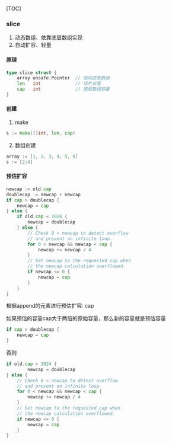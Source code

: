 [TOC]

### slice

1.  动态数组、依靠底层数组实现
2.  自动扩容、轻量

#### 原理

~~~go
type slice struct {
    array unsafe.Pointer  // 指向底层数组
    len   int             // 切片长度
    cap   int             // 底层数组容量
}
~~~

#### 创建

1.  make

~~~go
s := make([]int, len, cap)
~~~

2.  数组创建

~~~go
array := [1, 2, 3, 4, 5, 6]
s := [2:4]
~~~

#### 预估扩容

~~~go
newcap := old.cap
doublecap := newcap + newcap
if cap > doublecap {
    newcap = cap
} else {
    if old.cap < 1024 {
        newcap = doublecap
    } else {
        // Check 0 < newcap to detect overflow
        // and prevent an infinite loop.
        for 0 < newcap && newcap < cap {
            newcap += newcap / 4
        }
        // Set newcap to the requested cap when
        // the newcap calculation overflowed.
        if newcap <= 0 {
            newcap = cap
        }
    }
}
~~~

根据append的元素进行预估扩容: cap

如果预估的容量cap大于两倍的原始容量，那么新的容量就是预估容量

~~~go
if cap > doublecap {
	newcap = cap
}
~~~

否则

~~~go
if old.cap < 1024 {
        newcap = doublecap
} else {
    // Check 0 < newcap to detect overflow
    // and prevent an infinite loop.
    for 0 < newcap && newcap < cap {
        newcap += newcap / 4
    }
    // Set newcap to the requested cap when
    // the newcap calculation overflowed.
    if newcap <= 0 {
        newcap = cap
    }
}
~~~

